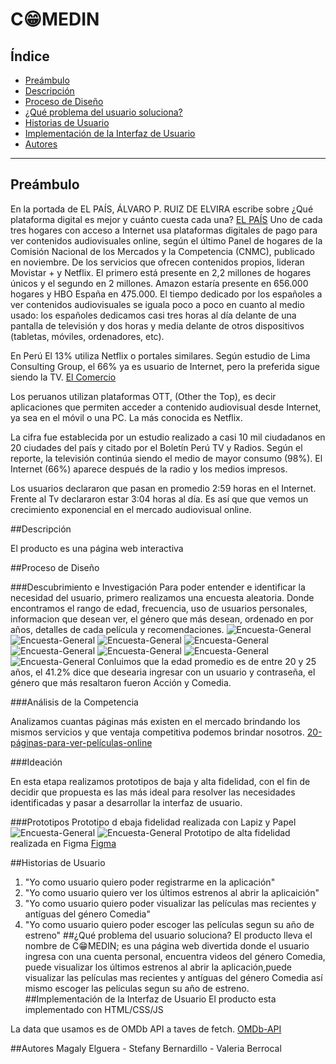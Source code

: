 # C😁MEDIN

## Índice

* [Preámbulo](#preámbulo)
* [Descripción](#resumen-del-proyecto)
* [Proceso de Diseño](#Porcedo-de-Diseño)
* [¿Qué problema del usuario soluciona?](#¿Que-problema-del-usuario-soluciona?)
* [Historias de Usuario](#historias-de-usuario)
* [Implementación de la Interfaz de Usuario](#Implementación-de-la-Interfaz-de-Usuario)
* [Autores](#Autores)

***
## Preámbulo

En la portada de EL PAÍS, ÁLVARO P. RUIZ DE ELVIRA escribe sobre ¿Qué plataforma digital es mejor y cuánto cuesta cada una?
[EL PAÍS](https://elpais.com/cultura/2019/01/04/television/1546609140_777862.html)
Uno de cada tres hogares con acceso a Internet usa plataformas digitales de pago para ver contenidos audiovisuales online, según el último Panel de hogares de la Comisión Nacional de los Mercados y la Competencia (CNMC), publicado en noviembre. De los servicios que ofrecen contenidos propios, lideran Movistar + y Netflix. El primero está presente en 2,2 millones de hogares únicos y el segundo en 2 millones. Amazon estaría presente en 656.000 hogares y HBO España en 475.000. El tiempo dedicado por los españoles a ver contenidos audiovisuales se iguala poco a poco en cuanto al medio usado: los españoles dedicamos casi tres horas al día delante de una pantalla de televisión y dos horas y media delante de otros dispositivos (tabletas, móviles, ordenadores, etc).

En Perú El 13% utiliza Netflix o portales similares. Según estudio de Lima Consulting Group, el 66% ya es usuario de Internet, pero la preferida sigue siendo la TV.
[El Comercio](https://elcomercio.pe/economia/negocios/13-peruanos-consume-netflix-similares-noticia-528863)

Los peruanos utilizan plataformas OTT, (Other the Top), es decir aplicaciones que permiten acceder a contenido audiovisual desde Internet, ya sea en el móvil o una PC. La más conocida es Netflix.

La cifra fue establecida por un estudio realizado a casi 10 mil ciudadanos en 20 ciudades del país y citado por el Boletín Perú TV y Radios. Según el reporte, la televisión continúa siendo el medio de mayor consumo (98%). El  Internet (66%) aparece después de la radio y los medios impresos. 

Los usuarios declararon que pasan en promedio 2:59 horas en el Internet. Frente al Tv declararon estar 3:04 horas al día. Es así que que vemos un crecimiento exponencial en el mercado audiovisual online. 

##Descripción

El producto es una página web interactiva 

##Proceso de Diseño

###Descubrimiento e Investigación
Para poder entender e identificar la necesidad del usuario, primero realizamos una encuesta aleatoria.
Donde encontramos el rango de edad, frecuencia, uso de usuarios personales, informacion que desean ver, el género que más desean, ordenado en por años, detalles de cada película y recomendaciones.
![Encuesta-General](./img/encuesta1.png)
![Encuesta-General](./img/encuesta2.png)
![Encuesta-General](./img/encuesta3.png)
![Encuesta-General](./img/encuesta4.png)
![Encuesta-General](./img/encuesta5.png)
![Encuesta-General](./img/encuesta6.png)
![Encuesta-General](./img/encuesta7.png)
![Encuesta-General](./img/encuesta8.png)
Conluimos que la edad promedio es de entre 20 y 25 años, el 41.2% dice que desearia ingresar con un usuario y contraseña, el género que más resaltaron fueron Acción y Comedia.

###Análisis de la Competencia

Analizamos cuantas páginas más existen en el mercado brindando los mismos servicios y que ventaja competitiva podemos brindar nosotros.
[20-páginas-para-ver-películas-online](https://listas.20minutos.es/lista/paginas-para-ver-peliculas-online-2019-435807/)

###Ideación

En esta etapa realizamos prototipos de baja y alta fidelidad, con el fin de decidir que propuesta es las más ideal para resolver las necesidades identificadas y pasar a desarrollar la interfaz de usuario.

###Prototipos
Prototipo d ebaja fidelidad realizada con Lapiz y Papel
![Encuesta-General](./img/prototipo1.png)
![Encuesta-General](./img/prototipo2.png)
Prototipo de alta fidelidad realizada en Figma
[Figma](https://www.figma.com/file/dJF8C28DcURNZeuJKxNXHPmS/PROTOTIPO-DE-ALTA-FIDELIDAD?node-id=0%3A1)

##Historias de Usuario

1. "Yo como usuario quiero poder registrarme en la aplicación"
2. "Yo como usuario quiero ver los últimos estrenos al abrir la aplicaición"
3. "Yo como usuario quiero poder visualizar las películas mas recientes y antíguas del género Comedia"
4. "Yo como usuario quiero poder escoger las películas segun su año de estreno"
##¿Qué problema del usuario soluciona?
El producto lleva el nombre de C😁MEDIN; es una página web divertida donde el usuario ingresa con una cuenta personal, encuentra videos del género Comedia, puede visualizar  los últimos estrenos al abrir la aplicación,puede visualizar las películas mas recientes y antíguas del género Comedia así mismo escoger las películas segun su año de estreno.
##Implementación de la Interfaz de Usuario
El producto esta implementado con HTML/CSS/JS

La data que usamos es de OMDb API a taves de fetch.
[OMDb-API](http://www.omdbapi.com/)

##Autores
Magaly Elguera - Stefany Bernardillo - Valeria Berrocal




